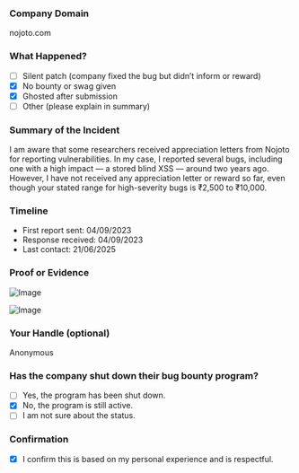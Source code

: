 ### Company Domain

nojoto.com

### What Happened?

- [ ] Silent patch (company fixed the bug but didn’t inform or reward)
- [x] No bounty or swag given
- [x] Ghosted after submission
- [ ] Other (please explain in summary)

### Summary of the Incident

I am aware that some researchers received appreciation letters from Nojoto for reporting vulnerabilities. In my case, I reported several bugs, including one with a high impact — a stored blind XSS — around two years ago. However, I have not received any appreciation letter or reward so far, even though your stated range for high-severity bugs is ₹2,500 to ₹10,000.

### Timeline

- First report sent: 04/09/2023
- Response received: 04/09/2023
- Last contact: 21/06/2025

### Proof or Evidence

![Image](https://github.com/user-attachments/assets/238323dd-464f-4f93-991b-05cbcf6a6385)

![Image](https://github.com/user-attachments/assets/da1a827c-92b0-48c9-858e-94ab3be7d3e4)

### Your Handle (optional)

Anonymous

### Has the company shut down their bug bounty program?

- [ ] Yes, the program has been shut down.
- [x] No, the program is still active.
- [ ] I am not sure about the status.

### Confirmation

- [x] I confirm this is based on my personal experience and is respectful.
